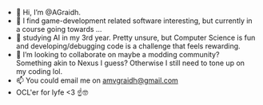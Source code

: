 - 👋 Hi, I’m @AGraidh.
- 👀 I find game-development related software interesting, but currently in a course going towards ...
- 🌱 studying AI in my 3rd year. Pretty unsure, but Computer Science is fun and developing/debugging code is a challenge that feels rewarding.
- 💞️ I’m looking to collaborate on maybe a modding community? Something akin to Nexus I guess? Otherwise I still need to tone up on my coding lol.
- 📫 You could email me on amvgraidh@gmail.com
- OCL'er for lyfe <3 ☝🤓

<!---
AGraidh/AGraidh is a ✨ special ✨ repository because its `README.md` (this file) appears on your GitHub profile.
You can click the Preview link to take a look at your changes.
--->
